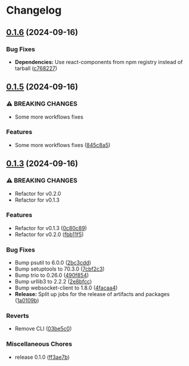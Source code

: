 # Changelog

## [0.1.6](https://github.com/Evanlab02/HomePortal/compare/home-portal-fe-v0.1.5...home-portal-fe-v0.1.6) (2024-09-16)


### Bug Fixes

* **Dependencies:** Use react-components from npm registry instead of tarball ([c768227](https://github.com/Evanlab02/HomePortal/commit/c768227b541e0b57491b7486e537f9dd64423e28))

## [0.1.5](https://github.com/Evanlab02/HomePortal/compare/home-portal-fe-v0.1.3...home-portal-fe-v0.1.5) (2024-09-16)


### ⚠ BREAKING CHANGES

* Some more workflows fixes

### Features

* Some more workflows fixes ([845c8a5](https://github.com/Evanlab02/HomePortal/commit/845c8a54c8f36f82236e83edac651778c44ff48e))

## [0.1.3](https://github.com/Evanlab02/HomePortal/compare/home-portal-fe-v0.1.2...home-portal-fe-v0.1.3) (2024-09-16)


### ⚠ BREAKING CHANGES

* Refactor for v0.2.0
* Refactor for v0.1.3

### Features

* Refactor for v0.1.3 ([0c80c89](https://github.com/Evanlab02/HomePortal/commit/0c80c89b308a1a91c861e9880853d2e92ebd9fe1))
* Refactor for v0.2.0 ([fbb11f5](https://github.com/Evanlab02/HomePortal/commit/fbb11f57a8bba60dffe5a22fa11dd6edfdf1c858))


### Bug Fixes

* Bump psutil to 6.0.0 ([2bc3cdd](https://github.com/Evanlab02/HomePortal/commit/2bc3cdd2a535307cd3a4bdd1c61542695cd685d6))
* Bump setuptools to 70.3.0 ([7cbf2c3](https://github.com/Evanlab02/HomePortal/commit/7cbf2c3a68a8b573e0440e31c629fcc6f7a3984b))
* Bump trio to 0.26.0 ([490f854](https://github.com/Evanlab02/HomePortal/commit/490f854b37274bd93ea93310571736acd7164611))
* Bump urllib3 to 2.2.2 ([2e8bfcc](https://github.com/Evanlab02/HomePortal/commit/2e8bfcc58b2c09fa84bcbe9ec68166a1dc852889))
* Bump websocket-client to 1.8.0 ([4facaa4](https://github.com/Evanlab02/HomePortal/commit/4facaa498b0fd3910a07bfe6adba3747a5e303f6))
* **Release:** Split up jobs for the release of artifacts and packages ([1a0109b](https://github.com/Evanlab02/HomePortal/commit/1a0109ba11fa9796dfcf0c125b5b4fce349e7eb2))


### Reverts

* Remove CLI ([03be5c0](https://github.com/Evanlab02/HomePortal/commit/03be5c08bce08f7ff48fc88b4b5558061f0cb754))


### Miscellaneous Chores

* release 0.1.0 ([ff3ae7b](https://github.com/Evanlab02/HomePortal/commit/ff3ae7ba742ca5727ed53d4fcca6a1af8367eb57))
